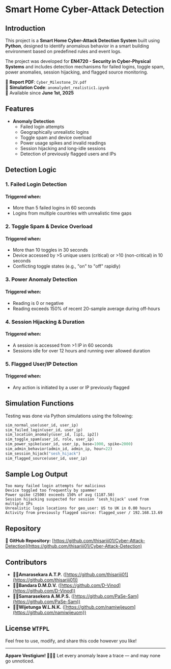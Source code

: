 # Smart Home Cyber-Attack Detection

## Introduction  
This project is a **Smart Home Cyber-Attack Detection System** built using **Python**, designed to identify anomalous behavior in a smart building environment based on predefined rules and event logs. 

The project was developed for **EN4720 - Security in Cyber-Physical Systems** and includes detection mechanisms for failed logins, toggle spam, power anomalies, session hijacking, and flagged source monitoring. 

📄 **Report PDF**: `Cyber_Milestone_IV.pdf`  
📓 **Simulation Code**: `anomalydet_realistic1.ipynb`  
📆 Available since **June 1st, 2025**

## Features
- **Anomaly Detection**
  - Failed login attempts
  - Geographically unrealistic logins
  - Toggle spam and device overload
  - Power usage spikes and invalid readings
  - Session hijacking and long-idle sessions
  - Detection of previously flagged users and IPs

## Detection Logic
### 1. Failed Login Detection
#### **Triggered when:**
- More than 5 failed logins in 60 seconds
- Logins from multiple countries with unrealistic time gaps

### 2. Toggle Spam & Device Overload
#### **Triggered when:**
- More than 10 toggles in 30 seconds
- Device accessed by >5 unique users (critical) or >10 (non-critical) in 10 seconds
- Conflicting toggle states (e.g., "on" to "off" rapidly)

### 3. Power Anomaly Detection
#### **Triggered when:**
- Reading is 0 or negative
- Reading exceeds 150% of recent 20-sample average during off-hours

### 4. Session Hijacking & Duration
#### **Triggered when:**
- A session is accessed from >1 IP in 60 seconds
- Sessions idle for over 12 hours and running over allowed duration

### 5. Flagged User/IP Detection
#### **Triggered when:**
- Any action is initiated by a user or IP previously flagged

## Simulation Functions
Testing was done via Python simulations using the following:

```python
sim_normal_use(user_id, user_ip)
sim_failed_login(user_id, user_ip)
sim_location_anomaly(user_id, [ip1, ip2])
sim_toggle_spam(user_id, role, user_ip)
sim_power_spike(user_id, user_ip, base=1000, spike=2000)
sim_admin_behavior(admin_id, admin_ip, hour=22)
sim_session_hijack("sesh_hijack")
sim_flagged_source(user_id, user_ip) 
```
## Sample Log Output

```pgsql
Too many failed login attempts for malicious
Device toggled too frequently by spammer
Power spike (2500) exceeds 150% of avg (1187.50)
Session hijacking suspected for session ‘sesh_hijack’ used from multiple IPs
Unrealistic login locations for geo_user: US to UK in 0.00 hours
Activity from previously flagged source: flagged_user / 192.168.13.69
```
## Repository
🔗 **GitHub Repository:** [https://github.com/thisariii01/Cyber-Attack-Detection](https://github.com/thisariii01/Cyber-Attack-Detection)

## Contributors
- 🧙‍♀️**Amarasekara A.T.P.** ([https://github.com/thisariii01](https://github.com/thisariii01))
- 🧙‍♂️**Bandara D.M.D.V.** ([https://github.com/D-Vinod](https://github.com/D-Vinod))
- 🧙‍♂️**Samarasekera A.M.P.S.** ([https://github.com/PaSe-Sam](https://github.com/PaSe-Sam))
- 🧙‍♂️**Wijetunga W.L.N.K.** ([https://github.com/namiwijeuom](https://github.com/namiwijeuom})
  
## License `WTFPL`
Feel free to use, modify, and share this code however you like!

---
**Appare Vestigium! 🧙‍♂️✨** Let every anomaly leave a trace — and may none go unnoticed.

